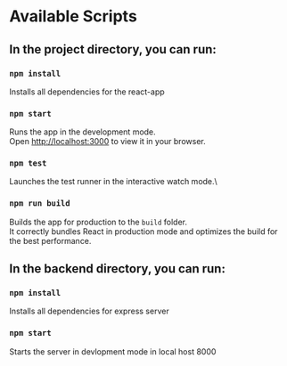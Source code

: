 
# Available Scripts

## In the project directory, you can run:

### `npm install`

Installs all dependencies for the react-app

### `npm start`

Runs the app in the development mode.\
Open [http://localhost:3000](http://localhost:3000) to view it in your browser.

### `npm test`

Launches the test runner in the interactive watch mode.\

### `npm run build`

Builds the app for production to the `build` folder.\
It correctly bundles React in production mode and optimizes the build for the best performance.

## In the backend directory, you can run:

### `npm install`

Installs all dependencies for express server 

### `npm start`

Starts the server in devlopment mode in local host 8000
